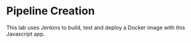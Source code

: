 # Pipeline Creation
This lab uses Jenkins to build, test and deploy a Docker image with this Javascript app.
